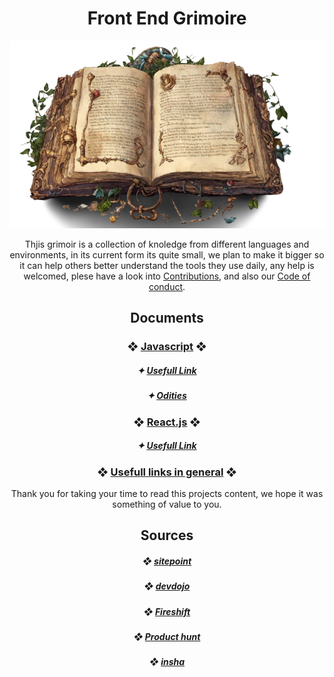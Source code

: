 <h1 align="center"> Front End Grimoire </h1>

<div align="center">
    <img src="images/mystical_book.png" height="300px" />
</div>

<p align="center">Thjis grimoir is a collection of knoledge from different languages and environments, in its current form its quite small, we plan to make it bigger so it can help others better understand the tools they use daily, any help is welcomed, plese have a look into <a href="CONTRIBUTING.md">Contributions</a>, and also our <a href="CODE_OF_CONDUCT.md">Code of conduct</a>.</p>

<h2 align="center">Documents</h2>

<h3 align="center">
    ❖ <a href="JAVASCRIPT.md">Javascript</a> ❖
</h3>

<h5 align="center">
    ✦ <a href="JAVASCRIPT.md#usefull-links">Usefull Link</a>
</h5>

<h5 align="center">
    ✦ <a href="JAVASCRIPT.md#javascript-odities">Odities</a>
</h5>

<h3 align="center">
    ❖ <a href="REACTJS.md">React.js</a> ❖
</h3>

<h5 align="center">
    ✦ <a href="REACTJS.md#usefull-links">Usefull Link</a>
</h5>

<h3 align="center">
    ❖ <a href="LINKS.md">Usefull links in general</a> ❖
</h3>

<p align="center">Thank you for taking your time to read this projects content, we hope it was something of value to you.</p>

<h2 align="center">Sources</h2>

<h5 align="center">
    ❖ <a href="https://www.sitepoint.com/shorthand-javascript-techniques/">sitepoint</a>
</h5>
<h5 align="center">
    ❖ <a href="https://devdojo.com/emmaturner/20-javascript-shorthand-to-save-time">devdojo</a>
</h5>
<h5 align="center">
    ❖ <a href="https://youtu.be/TNhaISOUy6Q">Fireshift</a>
</h5>
<h5 align="center">
    ❖ <a href="https://www.producthunt.com/">Product hunt</a>
</h5>
<h5 align="center">
    ❖ <a href="https://dev.to/insha/the-ultimate-cheat-sheet-list-for-web-developers-2i9i">insha</a>
</h5>

